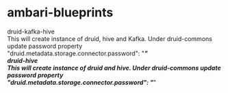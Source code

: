 # ambari-blueprints



druid-kafka-hive<br>
This will create instance of druid, hive and Kafka.  Under druid-commons update password property <br>
"druid.metadata.storage.connector.password": "*****"
<br>
druid-hive<br>
This will create instance of druid and hive.  Under druid-commons update password property <br>
"druid.metadata.storage.connector.password": "*****"
